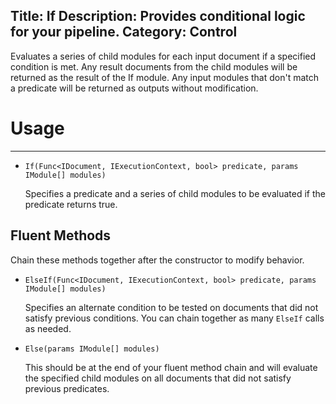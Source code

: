 Title: If
Description: Provides conditional logic for your pipeline.
Category: Control
---
Evaluates a series of child modules for each input document if a specified condition is met. Any result documents from the child modules will be returned as the result of the If module. Any input modules that don't match a predicate will be returned as outputs without modification.

# Usage
---
    
  - `If(Func<IDocument, IExecutionContext, bool> predicate, params IModule[] modules)`
  
    Specifies a predicate and a series of child modules to be evaluated if the predicate returns true.
  
## Fluent Methods

Chain these methods together after the constructor to modify behavior.
    
  - `ElseIf(Func<IDocument, IExecutionContext, bool> predicate, params IModule[] modules)`
  
    Specifies an alternate condition to be tested on documents that did not satisfy previous conditions. You can chain together as many `ElseIf` calls as needed.
  
  - `Else(params IModule[] modules)`
  
    This should be at the end of your fluent method chain and will evaluate the specified child modules on all documents that did not satisfy previous predicates.